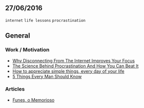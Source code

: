 27/06/2016
----------

`internet` `life lessons` `procrastination`

## General

### Work / Motivation

- [Why Disconnecting From The Internet Improves Your Focus](https://medium.com/the-mission/why-disconnecting-from-the-internet-improves-your-focus-167a824c3bb5)
- [The Science Behind Procrastination And How You Can Beat It](http://dariusforoux.com/sciencebehindprocrastination/)
- [How to appreciate simple things, every day of your life](https://medium.com/the-mission/how-to-appreciate-simple-things-every-day-of-your-life-a3b7d0c1e237)
- [5 Things Every Man Should Know](https://medium.com/the-mission/5-things-every-man-should-know-8ed5b90eb831)

### Articles

- [Funes, o Memorioso](http://www.alfredo-braga.pro.br/biblioteca/memorioso.html)
